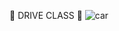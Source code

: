 🚀 DRIVE CLASS 🚀
![car](https://user-images.githubusercontent.com/125342474/220929953-ca34a50b-ceeb-43b2-8a20-76417cae4acb.svg)
